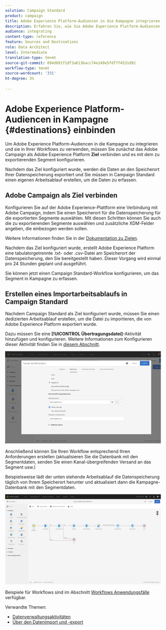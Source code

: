 ```yaml
---
solution: Campaign Standard
product: campaign
title: Adobe Experience Platform-Audiencen in die Kampagne integrieren
description: Erfahren Sie, wie Sie Adobe Experience Platform-Audiencen in Campaign Standard aufnehmen.
audience: integrating
content-type: reference
feature: Sources and Destinations
role: Data Architect
level: Intermediate
translation-type: tm+mt
source-git-commit: 894d691f1df3a613bacc74e149e5fdf7f4531d92
workflow-type: tm+mt
source-wordcount: '331'
ht-degree: 3%

---
```



# Adobe Experience Platform-Audiencen in Kampagne {#destinations} einbinden

Um Adobe Experience Platform-Audiencen in die Kampagne zu integrieren und sie in Ihrer Workflows zu verwenden, müssen Sie zunächst das Adobe Campaign als Adobe Experience Platform **Ziel** verbinden und es mit dem zu exportierenden Segment konfigurieren.

Nachdem das Ziel konfiguriert wurde, werden die Daten an den Speicherort Ihrer Datenspeicherung exportiert und Sie müssen in Campaign Standard einen eigenen Arbeitsablauf erstellen, um die Daten zu erfassen.

## Adobe Campaign als Ziel verbinden

Konfigurieren Sie auf der Adobe Experience-Plattform eine Verbindung mit Adobe Campaign, indem Sie einen Speicherort für die Datenspeicherung für die exportierten Segmente auswählen. Mit diesen Schritten können Sie auch die zu exportierenden Segmente auswählen und zusätzliche XDM-Felder angeben, die einbezogen werden sollen.

Weitere Informationen finden Sie in der [Dokumentation zu Zielen](https://experienceleague.adobe.com/docs/experience-platform/destinations/catalog/email-marketing/adobe-campaign.html).

Nachdem das Ziel konfiguriert wurde, erstellt Adobe Experience Platform eine tabulatorgetrennte .txt- oder .csv-Datei am Speicherort der Datenspeicherung, den Sie bereitgestellt haben. Dieser Vorgang wird einmal pro 24 Stunden geplant und ausgeführt.

Sie können jetzt einen Campaign Standard-Workflow konfigurieren, um das Segment in Kampagne zu erfassen.

## Erstellen eines Importarbeitsablaufs in Campaign Standard

Nachdem Campaign Standard als Ziel konfiguriert wurde, müssen Sie einen dedizierten Arbeitsablauf erstellen, um die Datei zu importieren, die von Adobe Experience Platform exportiert wurde.

Dazu müssen Sie eine **[!UICONTROL Übertragungsdatei]**-Aktivität hinzufügen und konfigurieren. Weitere Informationen zum Konfigurieren dieser Aktivität finden Sie in [diesem Abschnitt](../../automating/using/transfer-file.md).

![](assets/rtcdp-transfer-file.png)

Anschließend können Sie Ihren Workflow entsprechend Ihren Anforderungen erstellen (aktualisieren Sie die Datenbank mit den Segmentdaten, senden Sie einen Kanal-übergreifenden Versand an das Segment usw.)

Beispielsweise lädt der unten stehende Arbeitsablauf die Datenspeicherung täglich von Ihrem Speicherort herunter und aktualisiert dann die Kampagne-Datenbank mit den Segmentdaten.

![](assets/rtcdp-workflow.png)

Beispiele für Workflows sind im Abschnitt [Workflows Anwendungsfälle](../../automating/using/about-workflow-use-cases.md#management) verfügbar.

Verwandte Themen:

* [Datenverwaltungsaktivitäten](../../automating/using/about-data-management-activities.md)
* [Über den Datenimport und -export](../../automating/using/about-data-import-and-export.md)
